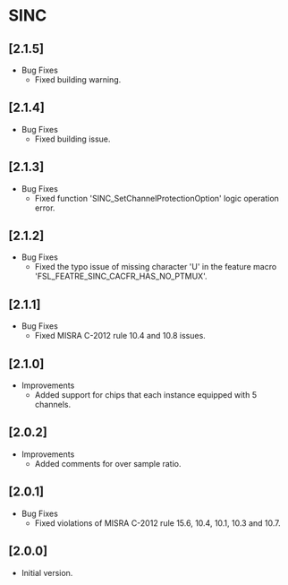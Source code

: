 # SINC

## [2.1.5]

- Bug Fixes
  - Fixed building warning.

## [2.1.4]

- Bug Fixes
  - Fixed building issue.

## [2.1.3]

- Bug Fixes
  - Fixed function 'SINC_SetChannelProtectionOption' logic operation error.

## [2.1.2]

- Bug Fixes
  - Fixed the typo issue of missing character 'U' in the feature macro 'FSL_FEATRE_SINC_CACFR_HAS_NO_PTMUX'.

## [2.1.1]

- Bug Fixes
  - Fixed MISRA C-2012 rule 10.4 and 10.8 issues.

## [2.1.0]

- Improvements
  - Added support for chips that each instance equipped with 5 channels.

## [2.0.2]

- Improvements
  - Added comments for over sample ratio.

## [2.0.1]

- Bug Fixes
  - Fixed violations of MISRA C-2012 rule 15.6, 10.4, 10.1, 10.3 and 10.7.

## [2.0.0]

- Initial version.
